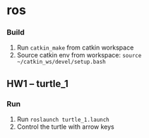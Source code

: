 # ros

### Build
1. Run `catkin_make` from catkin workspace
2. Source catkin env from workspace: `source ~/catkin_ws/devel/setup.bash`

## HW1 – turtle_1

### Run
1. Run `roslaunch turtle_1.launch`
2. Control the turtle with arrow keys
